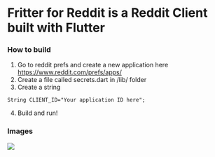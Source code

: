 # Fritter for Reddit is a Reddit Client built with Flutter

### How to build 
1. Go to reddit prefs and create a new application here https://www.reddit.com/prefs/apps/
2. Create a file called secrets.dart in /lib/ folder
3. Create a string 

```String CLIENT_ID="Your application ID here";```

4. Build and run!

### Images
![](/images/img.png)
